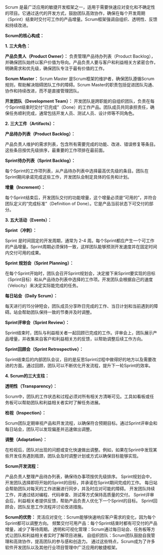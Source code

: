 Scrum 是最广泛应用的敏捷开发框架之一，适用于需要快速应对变化和不确定性的项目。它通过迭代的开发方式，鼓励团队高效协作，确保在每个开发周期（Sprint）结束时交付可工作的产品增量。Scrum框架强调自组织、透明性、反馈和持续改进。

**Scrum的核心构成：**

**1. 三大角色：**

**产品负责人（Product Owner）：**
负责管理产品待办列表（Product Backlog），并确保团队始终以客户价值为导向。产品负责人要与客户和利益相关方紧密合作，明确需求和优先级，确保团队专注于最有价值的工作。

**Scrum Master：**
Scrum Master 是Scrum框架的维护者，确保团队遵循Scrum规则，帮助解决阻碍团队工作的障碍。Scrum Master的职责包括促进团队沟通、协作和持续改进，而不是直接管理团队。

**开发团队（Development Team）：**
开发团队是跨职能的自组织团队，负责在每个Sprint结束时交付“已完成”（Done）的工作产品。团队成员共同承担责任，确保任务顺利完成，通常包括开发人员、测试人员、设计师等不同角色。

**2. 三大工件（Artifacts）：**

**产品待办列表（Product Backlog）：**

产品负责人维护的需求列表，包含所有需要完成的功能、改进、错误修复等条目。这些条目按优先级排序，最重要的工作项排在最前面。

**Sprint待办列表（Sprint Backlog）：**

每个Sprint的工作项列表，从产品待办列表中选择最高优先级的条目。团队在Sprint期间承诺完成这些工作，开发团队会制定具体的任务和计划。

**增量（Increment）：**

每个Sprint结束后，开发团队交付的功能增量，这个增量必须是“可用的”，并符合团队定义的“完成标准”（Definition of Done）。它是产品当前状态下可交付的部分。

**3. 五大活动（Events）：**

**Sprint（冲刺）：**

Sprint 是时间固定的开发周期，通常为 2-4 周。每个Sprint都应产生一个可工作的产品增量。Sprint周期必须保持一致，这样团队能够预测开发速度并在固定时间内交付可用的成果。

**Sprint 规划会（Sprint Planning）：**

在每个Sprint开始时，团队会召开Sprint规划会，决定接下来Sprint要实现的目标（Sprint目标）和从产品待办列表中选择的工作项。开发团队会根据自己的速度（Velocity）来决定实际能完成的任务。

**每日站会（Daily Scrum）：**

每天进行的15分钟短会，团队成员分享昨日完成的工作、当日计划和当前遇到的障碍。站会帮助团队保持一致的节奏并及时调整。

**Sprint评审会（Sprint Review）：**

Sprint结束时，团队与利益相关者一起回顾已完成的工作。评审会上，团队展示产品增量，并收集来自客户和利益相关方的反馈，以帮助调整后续工作方向。

**Sprint回顾会（Sprint Retrospective）：**

Sprint结束后的内部团队会议，目的是反思Sprint过程中做得好的地方以及需要改进的方面。通过回顾，团队可以不断优化开发流程，提升下一轮Sprint的效率。

**4. Scrum的三大支柱：**

**透明性（Transparency）：**

Scrum中，团队的工作状态和过程必须对所有相关方清晰可见。工具如看板或任务板可以帮助团队和利益相关者实时了解任务进展。

**检视（Inspection）：**

Scrum团队定期审视产品和开发流程，以确保符合预期目标。通过Sprint评审会和每日站会，团队可以发现偏差并迅速做出调整。

**调整（Adaptation）：**

在检视后，团队对出现的问题或变化快速做出调整。例如，如果在Sprint中发现某些开发任务遇到瓶颈，团队会及时调整计划或方式以确保目标能够实现。

**Scrum开发流程：**

产品负责人整理产品待办列表，确保待办事项按优先级排序。
Sprint规划会中，开发团队选择即将开始的Sprint的目标，并承诺在Sprint期间完成的工作。
每日站会帮助团队对每天的工作进展进行同步，并及时应对可能的障碍。
开发团队持续工作，并通过结对编程、代码审查、测试等方式保持高质量的交付。
Sprint评审会后，利益相关者提供反馈，帮助产品负责人优化下一个Sprint的目标。
Sprint回顾会，团队反思工作流程并讨论改进措施。

**Scrum的优势：**
灵活应对变化：Scrum能够快速响应客户需求的变化，因为每个Sprint都可以调整方向。
频繁交付可用产品：每个Sprint结束时都有可交付的产品增量，减少了等待周期。
透明和可视化管理：Scrum通过每日站会、任务板等方式让团队和利益相关者实时了解项目进展。
自组织团队：Scrum团队鼓励自我管理和高效协作，提高团队的参与感和创造力。
通过这些特点，Scrum成为了许多软件开发团队以及其他行业项目管理中广泛应用的敏捷框架。

